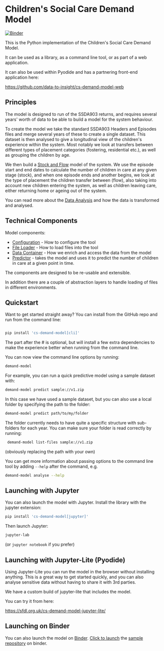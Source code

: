 # Children's Social Care Demand Model

[![Binder](https://mybinder.org/badge_logo.svg)][launch]

This is the Python implementation of the Children's Social Care Demand Model.

It can be used as a library, as a command line tool, or as part of a web application. 

It can also be used within Pyodide and has a partnering front-end application here: 

https://github.com/data-to-insight/cs-demand-model-web

## Principles

The model is designed to run of the SSDA903 returns, and requires several years' worth of 
data to be able to build a model for the system behaviour. 

To create the model we take the standard SSDA903 Headers and Episodes files and merge several years
of these to create a single dataset. This dataset is then analysed to give a longitudinal view of the
children's experience within the system. Most notably we look at transfers between different types of
placement categories (fostering, residential etc.), as well as grouping the children by age. 

We then build a [Stock and Flow][stock-and-flow] model of the system. We use the episode start and end 
dates to calculate the number of children in care at any given stage (stock), and when one episode ends and 
another begins, we look at the type of placement the children transfer between (flow), also taking into account
new children entering the system, as well as children leaving care, either returning home or ageing out of the system. 

You can read more about the [Data Analysis](./docs/data-analysis.ipynb) and how the data is transformed
and analysed.

## Technical Components

Model components:

* [Configuration](./docs/configuration.ipynb) - How to configure the tool
* [File Loader](./docs/file-loader.ipynb) - How to load files into the tool
* [Data Container](./docs/data-container.ipynb) - How we enrich and access the data from the model
* [Predictor](./docs/predict.ipynb) - takes the model and uses it to predict the number of children in care at a given point in time.

The components are designed to be re-usable and extensible. 

In addition there are a couple of abstraction layers to handle loading of files in different environments. 

## Quickstart

Want to get started straight away? You can install from the GitHub repo and run from the command line:

```bash

pip install 'cs-demand-model[cli]'

```

The part after the # is optional, but will install a few extra dependencies to make the experience better when 
running from the command line.

You can now view the command line options by running:

```bash
demand-model
````

For example, you can run a quick predictive model using a sample dataset with:

```bash
demand-model predict sample://v1.zip
```

In this case we have used a sample dataset, but you can also use a local folder by specifying the path to the folder:

```bash
demand-model predict path/to/my/folder
```

The folder currently needs to have quite a specific structure with sub-folders for each year. You can make
sure your folder is read correctly by running:

```bash
 demand-model list-files sample://v1.zip 
```
(obviously replacing the path with your own)

You can get more information about passing options to the command line tool by adding `--help` after the command, e.g.

```bash
demand-model analyse --help
```

## Launching with Jupyter

You can also launch the model with Jupyter. Install the library with the jupyter extension:

```bash 
pip install 'cs-demand-model[jupyter]'
```

Then launch Jupyter:

```bash
jupyter-lab
```
(or `jupyter notebook` if you prefer)


## Launching with Jupyter-Lite (Pyodide)

Using Jupyter-Lite you can run the model in the browser without installing anything. This is a great way to get started quickly, and you can also analyse sensitive data without having to share it with 3rd parties.

We have a custom build of jupyter-lite that includes the model. 

You can try it from here:

https://sfdl.org.uk/cs-demand-model-jupyter-lite/


## Launching on Binder

You can also launch the model on [Binder][binder]. 
[Click to launch][launch] the [sample repository][sample-repo] on binder.


[launch]: https://mybinder.org/v2/gh/SocialFinanceDigitalLabs/cs-demand-model-binder/HEAD?labpath=start-here.ipynb
[binder]: https://mybinder.org
[sample-repo]: https://github.com/SocialFinanceDigitalLabs/cs-demand-model-binder
[stock-and-flow]: https://en.wikipedia.org/wiki/Stock_and_flow
